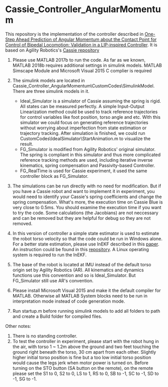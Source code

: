 # Cassie_Controller_AngularMomentum
This repository is the implementation of the controller described in [One-Step Ahead Prediction of Angular Momentum about the Contact Point for Control of Bipedal Locomotion: Validation in a LIP-inspired Controller](https://arxiv.org/abs/2008.10763). It is based on Agility Robotics's [Cassie repository](https://github.com/agilityrobotics/cassie-doc)
1. Please use MATLAB 2017b to run the code. As far as we known, MATLAB 2018b requires additional settings in simulink models. MATLAB Simscape Module and Microsoft Visual 2015 C complier is required
2. The simulink models are located in Cassie_Controller_AngularMomentum\CustomCodes\SimulinkModel. There are three simulink models in it.
	 - Ideal_Simulator is a simulator of Cassie assuming the spring is rigid. All states can be measured perfectly. A simple Input-Output Linearization method could be used to track reference trajectories for control variables like foot position, torso angle and etc. With this simulator we could focus on generating reference trajectories without worrying about imperfection from state estimation or trajectory tracking. After simulation is finished, we could run CustomCodes\IdealSimulator\StartAnimation.m to visualize the result.
	 - FG_Simulator is modified from Agility Robotics' original simulator. The spring is compliant in this simulator and thus more complicated reference tracking methods are used, including iterative inverse kinematics, spring compensation and Passivity-based Controller.
	 - FG_RealTime is used for Cassie experiment, it used the same controller block as FG_Simulator.

3. The simulations can be run directly with no need for modification. But if you have a Cassie robot and want to implement it in experiment, you would need to identify your Cassie's spring coefficients and change the spring compensation. What's more, the execution time on Cassie Blue is very close to 0.5ms. You should examine the execution time if you want to try the code. Some calculations (the Jacobians) are not neccessary and can be removed but they are helpful for debug so they are not removed. 
4. In this version of controller a simple state estimator is used to estimate the robot torso velocity so that the code could be run in Windows alone. For a better state estimation, please use InEKF described in this [paper](https://journals.sagepub.com/doi/full/10.1177/0278364919894385). An instruction could be found in this [repository](https://github.com/UMich-BipedLab/cassie_ros). A Linux operating system is required to run the InEKF.
5. The base of the robot is located at IMU instead of the default torso origin set by Agility Robotics (AR). All kinematics and dynamics functions use this convention and so is Ideal_Simulator. But FG_Simulator still use AR's convention.
6. Please install Microsoft Visual 2015 and make it the default compiler for MATLAB. Otherwise all MATLAB System blocks need to be run in interpretation mode instead of code generation mode. 
7. Run startup.m before running simulink models to add all folders to path and create a Build folder for compiled files.

Other notes:
1. There is no standing controller.
2. To test the controller in experiment, please start with the robot hung in the air, with torso 1 ~ 1.2m above the ground and two feet touching the ground right beneath the torso, 30 cm apart from each other. Slightly higher initial torso position is fine but a too low initial torso position would cause the legs jerk when motor power is turned on. Before turning on the STO button (SA button on the remote), on the remote please set the S1 to 0, S2 to 0, LS to 1, RS to 0, SB to -1, SC to -1, SD to -1, SG to -1. 
